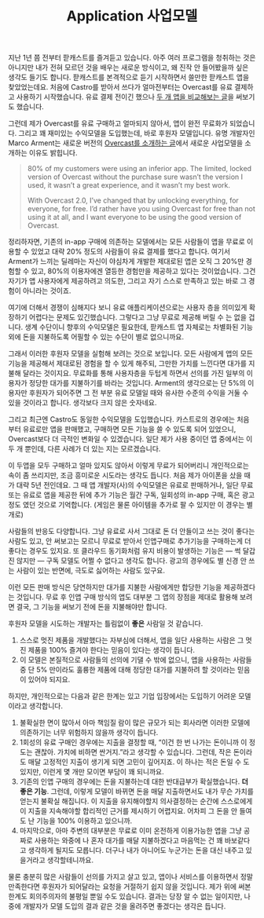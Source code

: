 ﻿---
title: Application 사업모델
categories:
  - ideas
tags:
  - app
  - castro
  - overcast
  - 스마트폰
  - 아이폰
  - 앱
  - 유료
pubDate: 2015-12-12
description: 기본 설명을 입력하세요
---

지난 1년 쯤 전부터 팓캐스트를 즐겨듣고 있습니다. 아주 여러 프로그램을 청취하는 것은 아니지만 내가 전혀 모르던 것을 배우는 새로운 방식이고, 왜 진작 안 들어봤을까 싶은 생각도 들기도 합니다. 팓캐스트를 본격적으로 듣기 시작하면서 쓸만한 팓캐스트 앱을 찾았었는데요. 처음에 Castro를 받아서 쓰다가 얼마전부터는 Overcast를 유료 결제하고 사용하기 시작했습니다. 유료 결제 전이긴 했으나 [두 개 앱을 비교해보는 글](https://graywoods.me/2015/149/)을 써보기도 했습니다.

그런데 제가 Overcast를 유료 구매하고 얼마되지 않아서, 앱이 완전 무료화가 되었습니다. 그리고 꽤 재미있는 수익모델을 도입했는데, 바로 후원자 모델입니다. 유명 개발자인 Marco Arment는 새로운 버전의 [Overcast를 소개하는 글](http://www.marco.org/2015/10/09/overcast2)에서 새로운 사업모델을 소개하는 이유도 밝힙니다.

> 80% of my customers were using an inferior app. The limited, locked version of Overcast without the purchase sure wasn’t the version I used, it wasn’t a great experience, and it wasn’t my best work.
> 
> With Overcast 2.0, I’ve changed that by unlocking everything, for everyone, for free. I’d rather have you using Overcast for free than not using it at all, and I want everyone to be using the good version of Overcast.

정리하자면, 기존의 in-app 구매에 의존하는 모델에서는 모든 사람들이 앱을 무료로 이용할 수 있었고 대략 20% 정도의 사람들이 유료 결제를 했다고 합니다. 여기서 Arment가 느끼는 딜레마는 자신이 야심차게 개발한 제대로된 앱은 오직 그 20%만 경험할 수 있고, 80%의 이용자에겐 열등한 경험만을 제공하고 있다는 것이었습니다. 그건 자기가 앱 사용자에게 제공하려고 의도한, 그리고 자기 스스로 만족하고 있는 바로 그 경험이 아니라는 것이죠.

여기에 더해서 경쟁이 심해지다 보니 유료 애플리케이션으로는 사용자 층을 의미있게 확장하기 어렵다는 문제도 있긴했습니다. 그렇다고 그냥 무료로 제공해 버릴 수 는 없을 겁니다. 생계 수단이니 향후의 수익모델은 필요한데, 팓캐스트 앱 자체로는 차별화된 기능 외에 돈을 지불하도록 어필할 수 있는 수단이 별로 없으니까요.

그래서 이러한 후원자 모델을 실험해 보려는 것으로 보입니다. 모든 사람에게 앱의 모든 기능을 제공해서 제대로된 경험을 할 수 있게 해주되, 그만한 가치를 느낀다면 대가를 지불해 달라는 것이지요. 무료화를 통해 사용자층을 두텁게 하면서 선의를 가진 일부의 이용자가 정당한 대가를 지불하기를 바라는 것입니다. Arment의 생각으로는 단 5%의 이용자만 후원자가 되어주면 그 전 부분 유료 모델일 때와 유사한 수준의 수익을 거둘 수 있을 것이라고 합니다. 생각보다 크지 않은 숫자네요.

그리고 최근엔 Castro도 동일한 수익모델을 도입했습니다. 카스트로의 경우에는 처음부터 유료로만 앱을 판매했고, 구매하면 모든 기능을 쓸 수 있도록 되어 있었으니, Overcast보다 더 극적인 변화일 수 있겠습니다. 일단 제가 사용 중이던 앱 중에서는 이 두 개 뿐인데, 다른 사례가 더 있는 지는 모르겠습니다.

이 두앱을 모두 구매하고 얼마 있지도 않아서 이렇게 무료가 되어버리니 개인적으로는 속이 좀 쓰리지만, 조금 흥미로운 시도라는 생각도 듭니다. 처음 제가 아이폰을 샀을 때가 대략 5년 전인데요. 그 때 앱 개발자(사)의 수익모델은 유료로 판매하거나, 일단 무료 또는 유료로 앱을 제공한 뒤에 추가 기능은 월간 구독, 일회성의 in-app 구매, 혹은 광고 정도 였던 것으로 기억합니다. (게임은 물론 아이템을 추가로 팔 수 있지만 이 경우는 별개로)

사람들의 반응도 다양합니다. 그냥 유료로 사서 그대로 돈 더 안들이고 쓰는 것이 좋다는 사람도 있고, 안 써보고는 모르니 무료로 받아서 인앱구매로 추가기능을 구매하는게 더 좋다는 경우도 있지요. 또 클라우드 동기화처럼 유지 비용이 발생하는 기능은 — 썩 달갑진 않지만 — 구독 모델도 어쩔 수 없다고 생각도 합니다. 광고의 경우에도 별 신경 안 쓰는 사람이 있는 반면에, 극도로 싫어하는 사람도 있구요.

이런 모든 판매 방식은 당연하지만 대가를 지불한 사람에게만 합당한 기능을 제공하겠다는 것입니다. 무료 후 인앱 구매 방식의 앱도 대부분 그 앱의 장점을 제대로 활용해 보려면 결국, 그 기능을 써보기 전에 돈을 지불해야만 합니다.

후원자 모델을 시도하는 개발자는 틀림없이 **좋은** 사람일 것 같습니다.

1. 스스로 멋진 제품을 개발했다는 자부심에 더해서, 앱을 일단 사용하는 사람은 그 멋진 제품을 100% 즐겨야 한다는 믿음이 있다는 생각이 듭니다.
2. 이 모델은 본질적으로 사람들의 선의에 기댈 수 밖에 없으니, 앱을 사용하는 사람들 중 단 5% 만이라도 훌륭한 제품에 대해 정당한 대가를 지불하려 할 것이라는 믿음이 있어야 되지요.

하지만, 개인적으로는 다음과 같은 한계는 있고 기업 입장에서는 도입하기 어려운 모델이라고 생각합니다.

1. 불확실한 면이 많아서 아마 책임질 람이 많은 규모가 되는 회사라면 이러한 모델에 의존하기는 너무 위험하지 않을까 생각이 듭니다.
2. 1회성의 유료 구매인 경우에는 지출을 결정할 때, “이건 한 번 나가는 돈이니까 이 정도는 괜찮아. 가치에 비하면 싼거지.”라고 생각할 수 있습니다. 그런데, 작은 돈이라도 매달 고정적인 지출이 생기게 되면 고민이 깊어지죠. 이 하나는 적은 돈일 수 도 있지만, 이런게 몇 개만 모이면 부담이 꽤 되니까요.
3. 기존의 인앱 구매의 경우에는 돈을 지불하는데 대한 반대급부가 확실했습니다. **더 좋은 기능**. 그런데, 이렇게 모델이 바뀌면 돈을 매달 지출하면서도 내가 무슨 가치를 얻는지 불확실 해집니다. 이 지출을 유지해야할지 의사결정하는 순간에 스스로에게 이 지출을 지속해야할 합리적인 근거를 제시하기 어렵지요. 어차피 그 돈을 안 들여도 난 기능을 100% 이용하고 있으니까.
4. 마지막으로, 아마 주변의 대부분은 무료로 이미 온전하게 이용가능한 앱을 그냥 공짜로 사용하는 와중에 나 혼자 대가를 매달 지불하겠다고 마음먹는 건 꽤 바보같다고 생각하게 될지도 모릅니다. 더구나 내가 아니어도 누군가는 돈을 대신 내주고 있을거라고 생각할테니까요.

물론 충분히 많은 사람들이 선의를 가지고 살고 있고, 앱이나 서비스를 이용하면서 정말 만족한다면 후원자가 되어달라는 요청을 거절하기 쉽지 않을 것입니다. 제가 위에 써본 한계도 회의주의자의 불평일 뿐일 수도 있습니다. 결과는 당장 알 수 없는 일이지만, 나중에 개발자가 모델 도입의 결과 같은 것을 올려주면 좋겠다는 생각은 듭니다.


